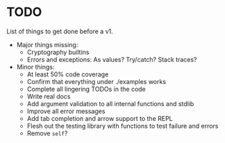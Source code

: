 # TODO

List of things to get done before a v1.

* Major things missing:
    * Cryptography builtins
    * Errors and exceptions: As values? Try/catch? Stack traces?
* Minor things:
    * At least 50% code coverage
    * Confirm that everything under ./examples works
    * Complete all lingering TODOs in the code
    * Write real docs
    * Add argument validation to all internal functions and stdlib
    * Improve all error messages
    * Add tab completion and arrow support to the REPL
    * Flesh out the testing library with functions to test failure and errors
    * Remove `self`?
